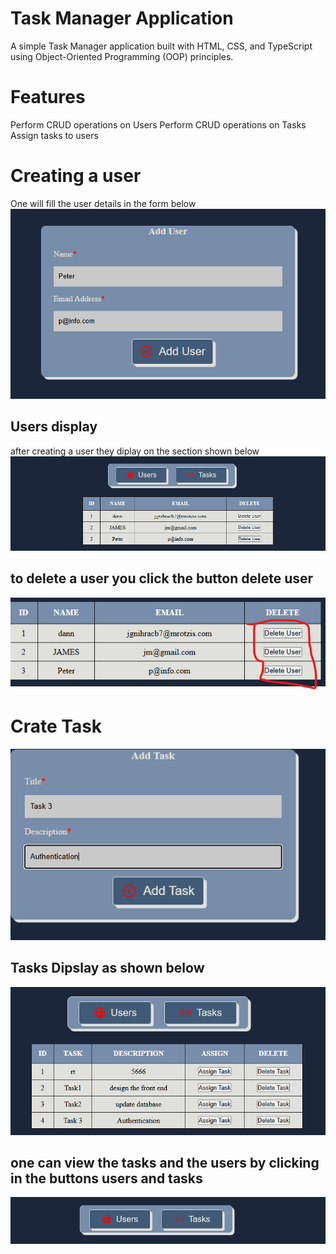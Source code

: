 # Task Manager Application
A simple Task Manager application built with HTML, CSS, and TypeScript using Object-Oriented Programming (OOP) principles.

# Features
Perform CRUD operations on Users
Perform CRUD operations on Tasks
Assign tasks to users
# Creating a user
One will fill the user details in the form below
![alt text](image.png)
## Users display
after creating a user they diplay on the section shown below
![alt text](image-1.png)
## to delete a user you click the button delete user
![alt text](image-2.png)
# Crate Task
![alt text](image-3.png)
## Tasks Dipslay as shown below
![alt text](image-4.png)

## one can view the tasks and the users by clicking in the buttons users and tasks
![alt text](image-5.png)